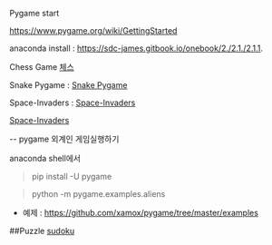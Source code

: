 Pygame  start

https://www.pygame.org/wiki/GettingStarted

anaconda install : https://sdc-james.gitbook.io/onebook/2./2.1./2.1.1.


Chess Game [체스](https://github.com/ngio/python_pygame/tree/main/pygame_chess)

Snake Pygame : [Snake Pygame](/Snake_pygame)

Space-Invaders : [Space-Invaders](/Space-Invaders-Pygame) 

[Space-Invaders](https://github.com/ngio/python_pygame/blob/main/Space-Invaders-Pygame/main.py) 

-- pygame 외계인 게임실행하기 

anaconda shell에서 

> pip install -U pygame

> python -m pygame.examples.aliens 

* 예제 : https://github.com/xamox/pygame/tree/master/examples



##Puzzle [sudoku](/SUDOKU/)



